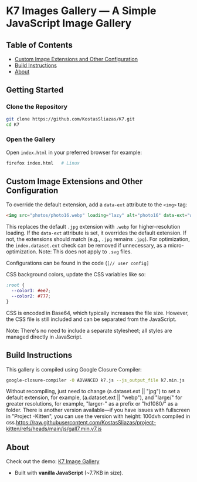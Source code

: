 # K7 Images Gallery — A Simple JavaScript Image Gallery

## Table of Contents
- [Custom Image Extensions and Other Configuration](#custom-image-extensions-and-other-configuration)
- [Build Instructions](#build-instructions)
- [About](#about)

## Getting Started

### Clone the Repository

```bash
git clone https://github.com/KostasSliazas/K7.git
cd K7
```

### Open the Gallery

Open `index.html` in your preferred browser for example:

```bash
firefox index.html   # Linux
```
## Custom Image Extensions and Other Configuration

To override the default extension, add a `data-ext` attribute to the `<img>` tag:
```html
<img src="photos/photo16.webp" loading="lazy" alt="photo16" data-ext="webp">
```
This replaces the default `.jpg` extension with `.webp` for higher-resolution loading. If the `data-ext` attribute is set, it overrides the default extension. If not, the extensions should match (e.g., `.jpg` remains `.jpg`). For optimization, the `index.dataset.ext` check can be removed if unnecessary, as a micro-optimization. Note: This does not apply to `.svg` files.

Configurations can be found in the code (`[// user config]`

CSS background colors, update the CSS variables like so:
```css
:root {
  --color1: #ee7;
  --color2: #777;
}
```
CSS is encoded in Base64, which typically increases the file size. However, the CSS file is still included and can be separated from the JavaScript.

Note: There's no need to include a separate stylesheet; all styles are managed directly in JavaScript.

## Build Instructions

This gallery is compiled using Google Closure Compiler:
```bash
google-closure-compiler -O ADVANCED k7.js --js_output_file k7.min.js
```
Without recompiling, just need to change (a.dataset.ext || "jpg") to set a default extension, for example, (a.dataset.ext || "webp"), and "large/" for greater resolutions, for example, "larger-" as a prefix or "hd1080/" as a folder.
There is another version available—if you have issues with fullscreen in "Project -Kitten", you can use the version with height: 100dvh compiled in css.https://raw.githubusercontent.com/KostasSliazas/project-kitten/refs/heads/main/js/gall7.min.v7.js

## About

Check out the demo: [K7 Image Gallery](https://kostassliazas.github.io/K7/)

- Built with **vanilla JavaScript** (~7.7KB in size).
